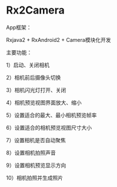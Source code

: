 # Rx2Camera

App框架：

Rxjava2 + RxAndroid2 + Camera模块化开发

主要功能：

1）启动、关闭相机

2）相机前后摄像头切换

3）相机闪光灯打开、关闭

4）相机预览视图界面放大、缩小

5）设置适合的最大、最小相机预览帧率

6）设置适合的相机预览视图尺寸大小

7）设置相机是否自动聚焦

8）设置相机拍照声音

9）设置相机预览显示方向

10）相机拍照并生成照片
